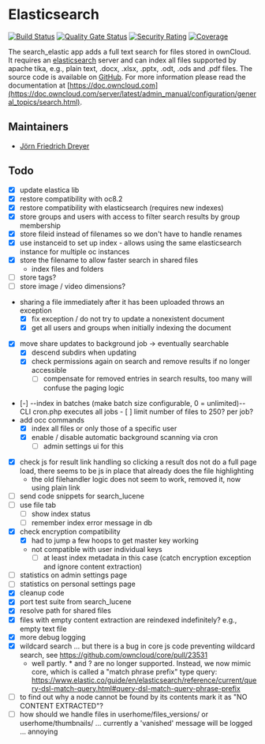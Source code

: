 # Elasticsearch

[![Build Status](https://drone.owncloud.com/api/badges/owncloud/search_elastic/status.svg?branch=master)](https://drone.owncloud.com/owncloud/search_elastic)
[![Quality Gate Status](https://sonarcloud.io/api/project_badges/measure?project=owncloud_search_elastic&metric=alert_status)](https://sonarcloud.io/dashboard?id=owncloud_search_elastic)
[![Security Rating](https://sonarcloud.io/api/project_badges/measure?project=owncloud_search_elastic&metric=security_rating)](https://sonarcloud.io/dashboard?id=owncloud_search_elastic)
[![Coverage](https://sonarcloud.io/api/project_badges/measure?project=owncloud_search_elastic&metric=coverage)](https://sonarcloud.io/dashboard?id=owncloud_search_elastic)

The search_elastic app adds a full text search for files stored in ownCloud. It requires an [elasticsearch](http://www.elasticsearch.org) server and can index all files supported by apache tika, e.g., plain text, .docx, .xlsx, .pptx, .odt, .ods and .pdf files. The source code is available on [GitHub](https://github.com/owncloud/search_elastic). For more information please read the documentation at [https://doc.owncloud.com](https://doc.owncloud.com/server/latest/admin_manual/configuration/general_topics/search.html).

## Maintainers

- [Jörn Friedrich Dreyer](https://github.com/butonic)

## Todo

- [x] update elastica lib
- [x] restore compatibility with oc8.2
- [x] restore compatibility with elasticsearch (requires new indexes)
- [x] store groups and users with access to filter search results by group membership
- [x] store fileid instead of filenames so we don't have to handle renames
- [x] use instanceid to set up index - allows using the same elasticsearch instance for multiple oc instances
- [x] store the filename to allow faster search in shared files
  - index files and folders
- [ ] store tags?
- [ ] store image / video dimensions?
- sharing a file immediately after it has been uploaded throws an exception
  - [x] fix exception / do not try to update a nonexistent document
  - [x] get all users and groups when initially indexing the document
- [x] move share updates to background job -> eventually searchable
  - [x] descend subdirs when updating
  - [x] check permissions again on search and remove results if no longer accessible
    - [ ] compensate for removed entries in search results, too many will confuse the paging logic
- [-] --index in batches (make batch size configurable, 0 = unlimited)--
  CLI cron.php executes all jobs - [ ] limit number of files to 250? per job?
- add occ commands
  - [x] index all files or only those of a specific user
  - [x] enable / disable automatic background scanning via cron
    - [ ] admin settings ui for this
- [x] check js for result link handling so clicking a result dos not do a full page load, there seems to be js in place that already does the file highlighting
  - the old filehandler logic does not seem to work, removed it, now using plain link
- [ ] send code snippets for search_lucene
- [ ] use file tab
  - [ ] show index status
  - [ ] remember index error message in db
- [x] check encryption compatibility
  - [x] had to jump a few hoops to get master key working
  - not compatible with user individual keys
    - [ ] at least index metadata in this case (catch encryption exception and ignore content extraction)
- [ ] statistics on admin settings page
- [ ] statistics on personal settings page
- [x] cleanup code
- [x] port test suite from search_lucene
- [x] resolve path for shared files
- [x] files with empty content extraction are reindexed indefinitely? e.g., empty text file
- [x] more debug logging
- [x] wildcard search ... but there is a bug in core js code preventing wildcard search, see https://github.com/owncloud/core/pull/23531
  - well partly. \* and ? are no longer supported. Instead, we now mimic core, which is called a "match phrase prefix" type query: https://www.elastic.co/guide/en/elasticsearch/reference/current/query-dsl-match-query.html#query-dsl-match-query-phrase-prefix
- [ ] to find out why a node cannot be found by its contents mark it as "NO CONTENT EXTRACTED"?
- [ ] how should we handle files in userhome/files_versions/ or userhome/thumbnails/ ... currently a 'vanished' message will be logged ... annoying
